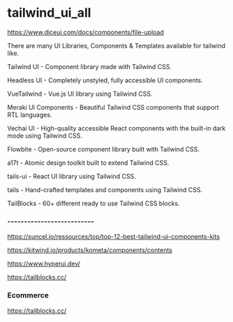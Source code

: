 # tailwind_ui_all

https://www.diceui.com/docs/components/file-upload



There are many UI Libraries, Components & Templates available for tailwind like.

Tailwind UI - Component library made with Tailwind CSS.

Headless UI - Completely unstyled, fully accessible UI components.

VueTailwind - Vue.js UI library using Tailwind CSS.

Meraki UI Components - Beautiful Tailwind CSS components that support RTL languages.

Vechai UI - High-quality accessible React components with the built-in dark mode using Tailwind CSS.

Flowbite - Open-source component library built with Tailwind CSS.

a17t - Atomic design toolkit built to extend Tailwind CSS.

tails-ui - React UI library using Tailwind CSS.

tails - Hand-crafted templates and components using Tailwind CSS.

TailBlocks - 60+ different ready to use Tailwind CSS blocks.

### --------------------------

https://suncel.io/ressources/top/top-12-best-tailwind-ui-components-kits


https://kitwind.io/products/kometa/components/contents

https://www.hyperui.dev/

https://tailblocks.cc/

### Ecommerce 
https://tailblocks.cc/

